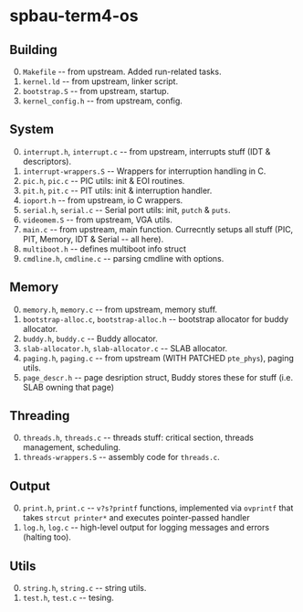 # spbau-term4-os

## Building

0. `Makefile` -- from upstream. Added run-related tasks.
0. `kernel.ld` -- from upstream, linker script.
0. `bootstrap.S` -- from upstream, startup.
0. `kernel_config.h` -- from upstream, config.

## System

0. `interrupt.h`, `interrupt.c` -- from upstream, interrupts stuff (IDT & descriptors).
0. `interrupt-wrappers.S` -- Wrappers for interruption handling in C.
0. `pic.h`, `pic.c` -- PIC utils: init & EOI routines.
0. `pit.h`, `pit.c` -- PIT utils: init & interruption handler.
0. `ioport.h` -- from upstream, io C wrappers.
0. `serial.h`, `serial.c` -- Serial port utils: init, `putch` & `puts`.
0. `videomem.S` -- from upstream, VGA utils.
0. `main.c` -- from upstream, main function. Currecntly setups all stuff (PIC, PIT, Memory, IDT & Serial -- all here).
0. `multiboot.h` -- defines multiboot info struct
0. `cmdline.h`, `cmdline.c` -- parsing cmdline with options.

## Memory

0. `memory.h`, `memory.c` -- from upstream, memory stuff.
0. `bootstrap-alloc.c`, `bootstrap-alloc.h` -- bootstrap allocator for buddy allocator.
0. `buddy.h`, `buddy.c` -- Buddy allocator.
0. `slab-allocator.h`, `slab-allocator.c` -- SLAB allocator.
0. `paging.h`, `paging.c` -- from upstream (WITH PATCHED `pte_phys`), paging utils.
0. `page_descr.h` -- page desription struct, Buddy stores these for stuff (i.e. SLAB owning that page)

## Threading
0. `threads.h`, `threads.c` -- threads stuff: critical section, threads management, scheduling.
0. `threads-wrappers.S` -- assembly code for `threads.c`.

## Output
0. `print.h`, `print.c` -- `v?s?printf` functions, implemented via `ovprintf` that takes `strcut printer*` and executes pointer-passed handler
0. `log.h`, `log.c` -- high-level output for logging messages and errors (halting too).

## Utils
0. `string.h`, `string.c` -- string utils.
0. `test.h`, `test.c` -- tesing.
